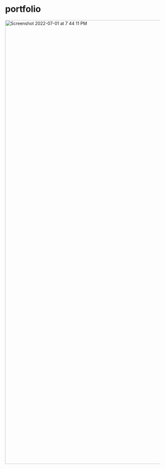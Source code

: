 # portfolio
<img width="1440" alt="Screenshot 2022-07-01 at 7 44 11 PM" src="https://user-images.githubusercontent.com/83230804/176911503-68b7d7ec-68b6-446f-8530-311926b79786.png">
